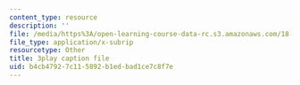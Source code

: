 ```yaml
---
content_type: resource
description: ''
file: /media/https%3A/open-learning-course-data-rc.s3.amazonaws.com/18-03sc-differential-equations-fall-2011/b4cb47927c115892b1edbad1ce7c8f7e_e3FfmXtkppM.vtt
file_type: application/x-subrip
resourcetype: Other
title: 3play caption file
uid: b4cb4792-7c11-5892-b1ed-bad1ce7c8f7e
---
```

